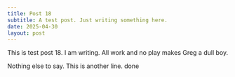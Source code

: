 ```yaml
---
title: Post 18
subtitle: A test post. Just writing something here.
date: 2025-04-30
layout: post
---
```


This is test post 18. I am writing. All work and no play makes Greg a dull boy.

Nothing else to say. This is another line.
done
